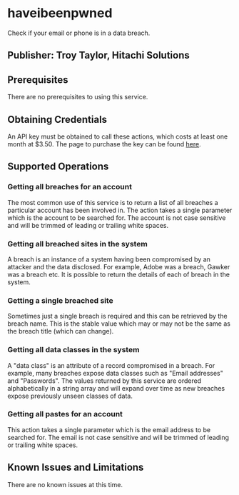# haveibeenpwned
Check if your email or phone is in a data breach.

## Publisher: Troy Taylor, Hitachi Solutions

## Prerequisites
There are no prerequisites to using this service.

## Obtaining Credentials
An API key must be obtained to call these actions, which costs at least one month at $3.50. The page to purchase the key can be found [here](https://haveibeenpwned.com/API/Key).

## Supported Operations
### Getting all breaches for an account
The most common use of this service is to return a list of all breaches a particular account has been involved in. The action takes a single parameter which is the account to be searched for. The account is not case sensitive and will be trimmed of leading or trailing white spaces.
### Getting all breached sites in the system
A breach is an instance of a system having been compromised by an attacker and the data disclosed. For example, Adobe was a breach, Gawker was a breach etc. It is possible to return the details of each of breach in the system.
### Getting a single breached site
Sometimes just a single breach is required and this can be retrieved by the breach name. This is the stable value which may or may not be the same as the breach title (which can change).

### Getting all data classes in the system
A "data class" is an attribute of a record compromised in a breach. For example, many breaches expose data classes such as "Email addresses" and "Passwords". The values returned by this service are ordered alphabetically in a string array and will expand over time as new breaches expose previously unseen classes of data.
### Getting all pastes for an account
This action takes a single parameter which is the email address to be searched for. The email is not case sensitive and will be trimmed of leading or trailing white spaces.

## Known Issues and Limitations
There are no known issues at this time.
